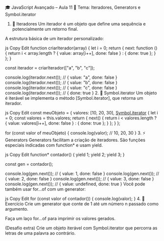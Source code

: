 🎓 JavaScript Avançado – Aula 11
🔹 Tema: Iteradores, Generators e Symbol.iterator
1. 🔁 Iteradores
Um iterador é um objeto que define uma sequência e potencialmente um retorno final.

A estrutura básica de um iterador personalizado:

js
Copy
Edit
function criarIterador(array) {
  let i = 0;
  return {
    next: function () {
      return i < array.length
        ? { value: array[i++], done: false }
        : { done: true };
    }
  };
}

const iterador = criarIterador(["a", "b", "c"]);

console.log(iterador.next()); // { value: "a", done: false }
console.log(iterador.next()); // { value: "b", done: false }
console.log(iterador.next()); // { value: "c", done: false }
console.log(iterador.next()); // { done: true }
2. 🔄 Symbol.iterator
Um objeto é iterável se implementa o método [Symbol.iterator], que retorna um iterador.

js
Copy
Edit
const meuObjeto = {
  valores: [10, 20, 30],
  [Symbol.iterator]() {
    let i = 0;
    const valores = this.valores;
    return {
      next() {
        return i < valores.length
          ? { value: valores[i++], done: false }
          : { done: true };
      }
    };
  }
};

for (const valor of meuObjeto) {
  console.log(valor); // 10, 20, 30
}
3. ⚡ Generators
Generators facilitam a criação de iteradores. São funções especiais indicadas com function* e usam yield.

js
Copy
Edit
function* contador() {
  yield 1;
  yield 2;
  yield 3;
}

const gen = contador();

console.log(gen.next()); // { value: 1, done: false }
console.log(gen.next()); // { value: 2, done: false }
console.log(gen.next()); // { value: 3, done: false }
console.log(gen.next()); // { value: undefined, done: true }
Você pode também usar for...of com um generator:

js
Copy
Edit
for (const valor of contador()) {
  console.log(valor);
}
4. 🧪 Exercício
Crie um generator que conte de 1 até um número n passado como argumento.

Faça um laço for...of para imprimir os valores gerados.

(Desafio extra) Crie um objeto iterável com Symbol.iterator que percorra as letras de uma palavra ao contrário.